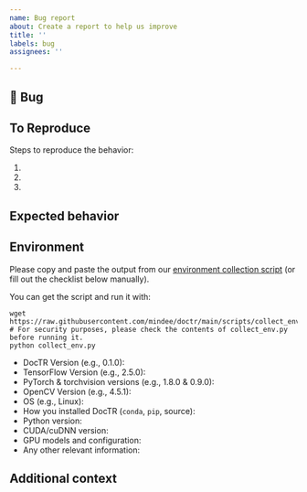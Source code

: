 ```yaml
---
name: Bug report
about: Create a report to help us improve
title: ''
labels: bug
assignees: ''

---
```


## 🐛 Bug

<!-- A clear and concise description of what the bug is. -->

## To Reproduce

Steps to reproduce the behavior:

1.
2.
3.

<!-- If you have a code sample, error messages, stack traces, please provide it here as well -->

## Expected behavior

<!-- A clear and concise description of what you expected to happen. -->

## Environment

Please copy and paste the output from our
[environment collection script](https://raw.githubusercontent.com/mindee/doctr/main/scripts/collect_env.py)
(or fill out the checklist below manually).

You can get the script and run it with:
```
wget https://raw.githubusercontent.com/mindee/doctr/main/scripts/collect_env.py
# For security purposes, please check the contents of collect_env.py before running it.
python collect_env.py
```

 - DocTR Version (e.g., 0.1.0):
 - TensorFlow Version (e.g., 2.5.0):
 - PyTorch & torchvision versions (e.g., 1.8.0 & 0.9.0):
 - OpenCV Version (e.g., 4.5.1):
 - OS (e.g., Linux):
 - How you installed DocTR (`conda`, `pip`, source):
 - Python version:
 - CUDA/cuDNN version:
 - GPU models and configuration:
 - Any other relevant information:


## Additional context

<!-- Add any other context about the problem here. -->
